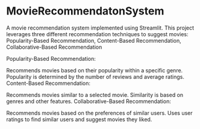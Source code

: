 # MovieRecommendatonSystem
A movie recommendation system implemented using Streamlit. This project leverages three different recommendation techniques to suggest movies:  Popularity-Based Recommendation, Content-Based Recommendation, Collaborative-Based Recommendation

Popularity-Based Recommendation:

Recommends movies based on their popularity within a specific genre.
Popularity is determined by the number of reviews and average ratings.
Content-Based Recommendation:

Recommends movies similar to a selected movie.
Similarity is based on genres and other features.
Collaborative-Based Recommendation:

Recommends movies based on the preferences of similar users.
Uses user ratings to find similar users and suggest movies they liked.

